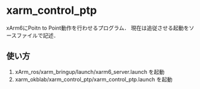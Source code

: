 # xarm_control_ptp

xArm6にPoitn to Point動作を行わせるプログラム．
現在は追従させる起動をソースファイルで記述．

## 使い方
1. xArm_ros/xarm_bringup/launch/xarm6_server.launch を起動
2. xarm_okblab/xarm_control_ptp/xarm_control_ptp.launch を起動